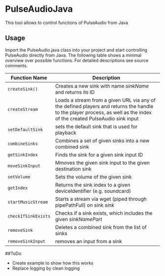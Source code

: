 # PulseAudioJava
This tool allows to control functions of PulseAudio from Java

## Usage
Import the PulseAudio.java class into your project and start controlling PulseAudio directly from Java. The following table shows a minimal overview over possible functions. For detailed descriptions see source comments.

Function Name  | Description
------------- | -------------
```createSink()``` | Creates a new sink with name *sinkName* and returns its ID
```createStream``` | Loads a stream from a given URL via any of the defined players and returns the handle to the player process, as well as the index of the created PulseAudio sink input
```setDefaultSink``` | sets the default sink that is used for playback
```combineSinks``` | Combines a set of given sinks into a new combined sink
```getSinkIndex``` | Finds the sink for a given sink input ID
```moveSinkInput``` | Mmoves the given sink input to the given destination sink
```setVolume``` | Sets the volume of the given sink
```getIndex``` | Returns the sink index to a given deviceIdentifier (e.g. soundcard)
```startMusicStream``` | Starts a stream via wget (piped through pipePathFull) on sink *sink*
```checkIfSinkExists``` | Checks if a sink exists, which includes the given *sinkNamePart*
```removeSink``` | Deletes a combined sink from the list of sinks
```removeSinkInput``` | removes an input from a sink

##ToDo
- Create example to show how this works
- Replace logging by clean logging